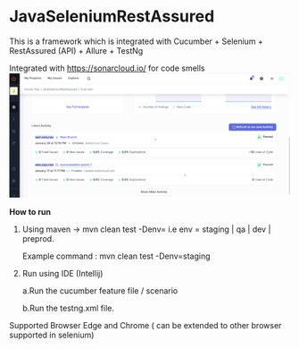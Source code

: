 # JavaSeleniumRestAssured

This is a framework which is integrated with Cucumber + Selenium + RestAssured (API) + Allure + TestNg


Integrated with https://sonarcloud.io/ for code smells
![img.png](img.png)

**How to run**

1. Using maven -> mvn clean test -Denv=<env>  i.e env = staging | qa | dev | preprod.
   
   Example command : mvn clean test -Denv=staging
2. Run using IDE (Intellij)

    a.Run the cucumber feature file / scenario 

    b.Run the testng.xml file.

Supported Browser Edge and Chrome ( can be extended to other browser supported in selenium)

